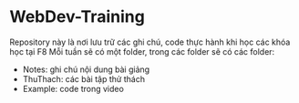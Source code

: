 # WebDev-Training

Repository này là nơi lưu trữ các ghi chú, code thực hành khi học các khóa học tại F8
Mỗi tuần sẽ có một folder, trong các folder sẽ có các folder:

- Notes: ghi chú nội dung bài giảng
- ThuThach: các bài tập thử thách
- Example: code trong video

